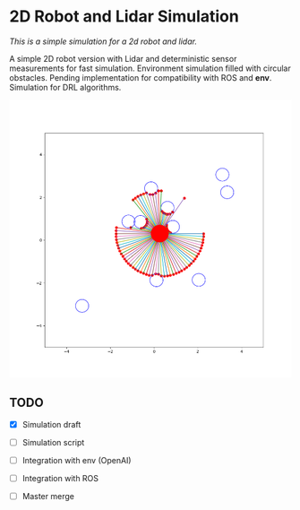 # 2D Robot and Lidar Simulation

*This is a simple simulation for a 2d robot and lidar.*

A simple 2D robot version with Lidar and deterministic sensor measurements for fast simulation. Environment simulation filled with circular obstacles.
Pending implementation for compatibility with ROS and **env**. Simulation for DRL algorithms.

![image](./assets/simulation.png)

## TODO
- [x] Simulation draft
- [ ] Simulation script
- [ ] Integration with env (OpenAI)
- [ ] Integration with ROS
- [ ] Master merge

